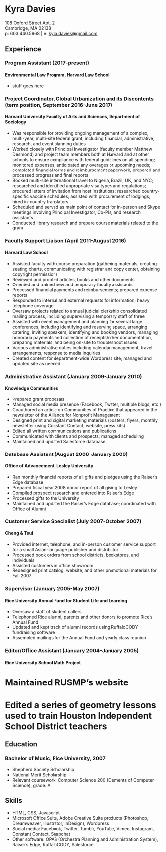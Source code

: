# Kyra Davies  
108 Oxford Street Apt. 2  
Cambridge, MA 02138  
p: 603.440.5968 | e: kyra.davies@gmail.com

## Experience  

### Program Assistant (2017-present)
#### Environmental Law Program, Harvard Law School
* stuff goes here

### Project Coordinator, Global Urbanization and its Discontents (term position, September 2016-June 2017)  
#### Harvard University Faculty of Arts and Sciences, Department of Sociology 
* Was responsible for providing ongoing management of a complex, multi-year, multi-site federal grant, including financial, administrative, research, and event planning duties
* Worked closely with Principal Investigator (faculty member Matthew Desmond) and project team members both at Harvard and at other schools to ensure compliance with federal guidelines on all spending; monitored expenses; anticipated any overages or upcoming needs; completed financial forms and reimbursement paperwork; prepared and processed progress and final reports
* Booked multi-site international travel to Nigeria, Brazil, UK, and NYC; researched and identified appropriate visa types and regulations; procured letters of invitation from host institutions; researched country-specific vaccine schedules; assisted with procurement of lodgings; hired in-country translators
*	Scheduled and served as main point of contact for in-person and Skype meetings involving Principal Investigator, Co-PIs, and research assistants
*	Conducted library research and prepare course materials related to the grant

### Faculty Support Liaison (April 2011-August 2016)
#### Harvard Law School 
* Assisted faculty with course preparation (gathering materials, creating seating charts, communicating with registrar and copy center, obtaining copyright permission)
*	Reviewed and proofed articles, books and other documents
*	Oriented and trained new and temporary faculty assistants
*	Processed financial payments and reimbursements; prepared expense reports
*	Responded to internal and external requests for information; heavy telephone coverage
*	Oversaw projects related to annual judicial clerkship consolidated mailing process, including supervising a temporary staff of three
*	Assisted with event management and planning for several large conferences, including identifying and reserving space, arranging catering, inviting speakers, identifying and booking vendors, managing honoraria payments and collection of receipts/other documentation, preparing materials, and being on-site to troubleshoot issues
*	Various administrative duties including calendar management, travel arrangements, response to media inquiries
*	Created content for department-wide Wordpress site; managed and updated site as needed

### Administrative Assistant (January 2009-January 2010)  
#### Knowledge Communities
* Prepared grant proposals
*	Managed social media presence (Facebook, Twitter, multiple blogs, etc.)
*	Coauthored an article on Communities of Practice that appeared in the newsletter of the Alliance for Nonprofit Management 
*	Designed print and digital marketing materials (posters, flyers, monthly newsletter using Constant Contact, website, press kits)
*	Edited all written communications and publications
*	Communicated with clients and prospects; managed scheduling 
*	Maintained and updated Salesforce database

### Database Assistant (August 2008-January 2009)  
#### Office of Advancement, Lesley University
*	Ran monthly financial reports of all gifts and pledges using the Raiser’s Edge database 
*	Prepared fiscal year 2008 donor report of all giving to Lesley 
*	Compiled prospect research and entered into Raiser’s Edge 
*	Processed gifts to the University 
*	Maintained and updated the Raiser’s Edge database; coordinated with Office of Alumni 

### Customer Service Specialist (July 2007-October 2007)
#### Cheng & Tsui
* Provided internet, telephone, and in-person customer service support for a small Asian-language publisher and distributor
* Processed book orders from school districts, bookstores, and individuals
* Assisted customers in office showroom
* Redesigned print catalog, website, and other promotional materials for Fall 2007

### Supervisor (January 2005-May 2007) 
#### Rice University Annual Fund for Student Life and Learning  
*	Oversaw a staff of student callers 
*	Telephoned Rice alumni, parents and other donors to promote Rice’s Annual Fund 
*	Updated and kept track of alumni records using RuffaloCODY fundraising software 
*	Assembled mailings for the Annual Fund and yearly class reunion 

### Editor/Office Assistant	(January 2004–January 2005)
#### Rice University School Math Project 
#	Maintained RUSMP’s website 
#	Edited a series of geometry lessons used to train Houston Independent School District teachers 


## Education  
### Bachelor of Music, Rice University, 2007  
* Shepherd Society Scholarship  
* National Merit Scholarship  
* Relevant coursework: Computer Science 200 (Elements of Computer Science), grade: A


## Skills 
*	HTML, CSS, Javascript
* Microsoft Office Suite, Adobe Creative Suite products (Photoshop, Dreamweaver, Illustrator, InDesign), Wordpress
*	Social media: Facebook, Twitter, Tumblr, YouTube, Vimeo, Instagram, Constant Contact, Snapchat
*	Other software: OPAS (Orchestra Planning and Administration System), Raiser’s Edge, RuffaloCODY, Salesforce
